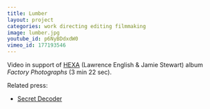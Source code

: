 ```yaml
---
title: Lumber
layout: project
categories: work directing editing filmmaking
image: lumber.jpg
youtube_id: p6NyBDdxdW0
vimeo_id: 177193546
---
```


Video in support of [HEXA] (Lawrence English & Jamie Stewart)
album _Factory Photographs_ (3 min 22 sec).

Related press:

- [Secret Decoder](http://www.secretdecoder.net/video/2016/11/09/video-premiere-hexa-lumber/)

[hexa]: https://lawrenceenglish.bandcamp.com/album/hexa-factory-photographs
